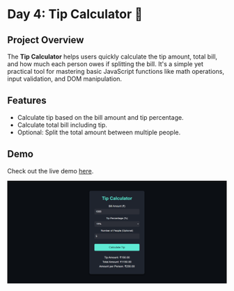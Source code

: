 # Day 4: Tip Calculator 💸

## Project Overview

The **Tip Calculator** helps users quickly calculate the tip amount, total bill, and how much each person owes if splitting the bill. It's a simple yet practical tool for mastering basic JavaScript functions like math operations, input validation, and DOM manipulation.

## Features

- Calculate tip based on the bill amount and tip percentage.
- Calculate total bill including tip.
- Optional: Split the total amount between multiple people.


## Demo

Check out the live demo [here](https://30dayjs-vaibhavkatariya.vercel.app/Day-04).

![Counter Demo](screenshot.png)
